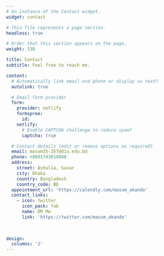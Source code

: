 ```yaml
---
# An instance of the Contact widget.
widget: contact

# This file represents a page section.
headless: true

# Order that this section appears on the page.
weight: 130

title: Contact
subtitle: Feel free to reach me.

content:
  # Automatically link email and phone or display as text?
  autolink: true

  # Email form provider
  form:
    provider: netlify
    formspree:
      id:
    netlify:
      # Enable CAPTCHA challenge to reduce spam?
      captcha: true

  # Contact details (edit or remove options as required)
  email: masum35-357@diu.edu.bd
  phone: +8801743819848
  address:
    street: Ashulia, Savar
    city: Dhaka
    country: Bangladesh
    country_code: BD
  appointment_url: 'https://calendly.com/masum_akando'
  contact_links:
    - icon: twitter
      icon_pack: fab
      name: DM Me
      link: 'https://twitter.com/masum_akando'
    
    

design:
  columns: '2'
---
```

